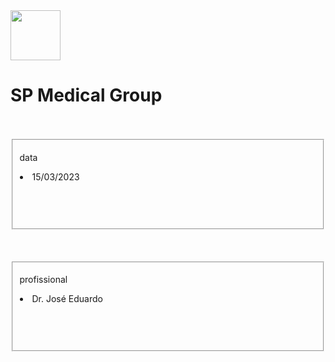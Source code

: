 <!DOCTYPE html>
<html>

<head>
    <link rel="stylesheet" href="main.css">
</head>

<body>
  <img src="https://img.freepik.com/vetores-gratis/ilustracao-de-medico-icone_53876-6167.jpg" alt="" class="logo" height="80" width="80">
  

  <h1 class="important">SP Medical Group</h1>
  <p class="important">
  <p></p>


<br>
<br>


<fieldset id=”data”>
  <p class="important">data</p>
  <p><li>15/03/2023</p></li>
  <br>
  <br>
  <br>

  </fieldset>

  <br>
  <br>
  <br>


<fieldset id=”profissional”> 
<p class="important">profissional</p>
<p><li>Dr. José Eduardo</p></li>
<br>
<br>
<br>
</fieldset>


</body>



</html>
